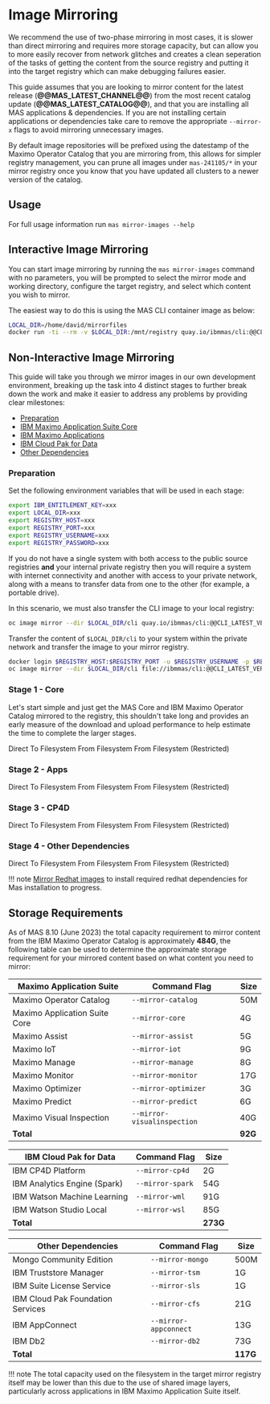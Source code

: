 Image Mirroring
===============================================================================
We recommend the use of two-phase mirroring in most cases, it is slower than direct mirroring and requires more storage capacity, but can allow you to more easily recover from network glitches and creates a clean seperation of the tasks of getting the content from the source registry and putting it into the target registry which can make debugging failures easier.

This guide assumes that you are looking to mirror content for the latest release (**@@MAS_LATEST_CHANNEL@@**) from the most recent catalog update (**@@MAS_LATEST_CATALOG@@**), and that you are installing all MAS applications & dependencies.  If you are not installing certain applications or dependencies take care to remove the appropriate `--mirror-x` flags to avoid mirroring unnecessary images.

By default image repositories will be prefixed using the datestamp of the Maximo Operator Catalog that you are mirroring from, this allows for simpler registry management, you can prune all images under `mas-241105/*` in your mirror registry once you know that you have updated all clusters to a newer version of the catalog.


Usage
-------------------------------------------------------------------------------
For full usage information run `mas mirror-images --help`


Interactive Image Mirroring
-------------------------------------------------------------------------------
You can start image mirroring by running the `mas mirror-images` command with no parameters, you will be prompted to select the mirror mode and working directory, configure the target registry, and select which content you wish to mirror.

The easiest way to do this is using the MAS CLI container image as below:

```bash
LOCAL_DIR=/home/david/mirrorfiles
docker run -ti --rm -v $LOCAL_DIR:/mnt/registry quay.io/ibmmas/cli:@@CLI_LATEST_VERSION@@ mas mirror-images
```


Non-Interactive Image Mirroring
-------------------------------------------------------------------------------
This guide will take you through we mirror images in our own development environment, breaking up the task into 4 distinct stages to further break down the work and make it easier to address any problems by providing clear milestones:

- [Preparation](#preparation)
- [IBM Maximo Application Suite Core](#stage-1-core)
- [IBM Maximo Applications](#stage-2-apps)
- [IBM Cloud Pak for Data](#stage-3-cp4d)
- [Other Dependencies](#stage-4-other-dependencies)

### Preparation
Set the following environment variables that will be used in each stage:

```bash
export IBM_ENTITLEMENT_KEY=xxx
export LOCAL_DIR=xxx
export REGISTRY_HOST=xxx
export REGISTRY_PORT=xxx
export REGISTRY_USERNAME=xxx
export REGISTRY_PASSWORD=xxx
```

If you do not have a single system with both access to the public source registries **and** your internal private registry then you will require a system with internet connectivity and another with access to your private network, along with a means to transfer data from one to the other (for example, a portable drive).

In this scenario, we must also transfer the CLI image to your local registry:

```bash
oc image mirror --dir $LOCAL_DIR/cli quay.io/ibmmas/cli:@@CLI_LATEST_VERSION@@ file://ibmmas/cli:@@CLI_LATEST_VERSION@@
```

Transfer the content of `$LOCAL_DIR/cli` to your system within the private network and transfer the image to your mirror registry.

```bash
docker login $REGISTRY_HOST:$REGISTRY_PORT -u $REGISTRY_USERNAME -p $REGISTRY_PASSWORD
oc image mirror --dir $LOCAL_DIR/cli file://ibmmas/cli:@@CLI_LATEST_VERSION@@ $REGISTRY_HOST:$REGISTRY_PORT/ibmmas/cli:@@CLI_LATEST_VERSION@@
```


### Stage 1 - Core
Let's start simple and just get the MAS Core and IBM Maximo Operator Catalog mirrored to the registry, this shouldn't take long and provides an early measure of the download and upload performance to help estimate the time to complete the larger stages.

<cds-tabs trigger-content="Select an item" value="direct">
  <cds-tab id="tab-direct-core" target="panel-direct-core" value="direct">Direct</cds-tab>
  <cds-tab id="tab-to-core" target="panel-to-core" value="to">To Filesystem</cds-tab>
  <cds-tab id="tab-from-core" target="panel-from-core" value="from">From Filesystem</cds-tab>
  <cds-tab id="tab-from-restricted-core" target="panel-from-restricted-core" value="from-restricted">From Filesystem (Restricted)</cds-tab>
</cds-tabs>

<div class="tab-panel">
  <div id="panel-direct-core" role="tabpanel" aria-labelledby="tab-direct-core" hidden>

```bash
docker run -ti --rm -v $LOCAL_DIR:/mnt/registry quay.io/ibmmas/cli:@@CLI_LATEST_VERSION@@ mas mirror-images \
  -m direct -d /mnt/registry/core \
  -H $REGISTRY_HOST -P $REGISTRY_PORT -u $REGISTRY_USERNAME -p $REGISTRY_PASSWORD \
  -c @@MAS_LATEST_CATALOG@@ -C @@MAS_LATEST_CHANNEL@@ \
  --mirror-catalog --mirror-core \
  --ibm-entitlement $IBM_ENTITLEMENT_KEY
```

  </div>
  <div id="panel-to-core" role="tabpanel" aria-labelledby="tab-to-core" hidden>

```bash
docker run -ti --rm -v $LOCAL_DIR:/mnt/registry quay.io/ibmmas/cli:@@CLI_LATEST_VERSION@@ mas mirror-images \
  -m to-filesystem -d /mnt/registry/core \
  -H $REGISTRY_HOST -P $REGISTRY_PORT -u $REGISTRY_USERNAME -p $REGISTRY_PASSWORD \
  -c @@MAS_LATEST_CATALOG@@ -C @@MAS_LATEST_CHANNEL@@ \
  --mirror-catalog --mirror-core \
  --ibm-entitlement $IBM_ENTITLEMENT_KEY
```

  </div>
  <div id="panel-from-core" role="tabpanel" aria-labelledby="tab-from-core" hidden>

```bash
docker run -ti --rm -v $LOCAL_DIR:/mnt/registry quay.io/ibmmas/cli:@@CLI_LATEST_VERSION@@ mas mirror-images \
  -m from-filesystem -d /mnt/registry/core \
  -H $REGISTRY_HOST -P $REGISTRY_PORT -u $REGISTRY_USERNAME -p $REGISTRY_PASSWORD \
  -c @@MAS_LATEST_CATALOG@@ -C @@MAS_LATEST_CHANNEL@@ \
  --mirror-catalog --mirror-core
```

  </div>
  <div id="panel-from-restricted-core" role="tabpanel" aria-labelledby="tab-from-restricted-core" hidden>
    <p>Transfer the contents of <code>$LOCAL_DIR/core</code> to your system in the private network and run the second phase using the CLI image that was mirrored to your private registry during preparation.</p>

```bash
docker run -ti --rm -v $LOCAL_DIR:/mnt/registry $REGISTRY_HOST:$REGISTRY_PORT/ibmmas/cli:@@CLI_LATEST_VERSION@@ mas mirror-images \
  -m from-filesystem -d /mnt/registry/core \
  -H $REGISTRY_HOST -P $REGISTRY_PORT -u $REGISTRY_USERNAME -p $REGISTRY_PASSWORD \
  -c @@MAS_LATEST_CATALOG@@ -C @@MAS_LATEST_CHANNEL@@ \
  --mirror-catalog --mirror-core
```

  </div>
</div>


### Stage 2 - Apps

<cds-tabs trigger-content="Select an item" value="direct">
  <cds-tab id="tab-direct-apps" target="panel-direct-apps" value="direct">Direct</cds-tab>
  <cds-tab id="tab-to-apps" target="panel-to-apps" value="to">To Filesystem</cds-tab>
  <cds-tab id="tab-from-apps" target="panel-from-apps" value="from">From Filesystem</cds-tab>
  <cds-tab id="tab-from-restricted-apps" target="panel-from-restricted-apps" value="from-restricted">From Filesystem (Restricted)</cds-tab>
</cds-tabs>

<div class="tab-panel">
  <div id="panel-direct-apps" role="tabpanel" aria-labelledby="tab-direct-apps" hidden>

```bash
docker run -ti --rm -v $LOCAL_DIR:/mnt/registry quay.io/ibmmas/cli:@@CLI_LATEST_VERSION@@ mas mirror-images \
  -m direct -d /mnt/registry/apps \
  -H $REGISTRY_HOST -P $REGISTRY_PORT -u $REGISTRY_USERNAME -p $REGISTRY_PASSWORD \
  -c @@MAS_LATEST_CATALOG@@ -C @@MAS_LATEST_CHANNEL@@ \
  --mirror-assist --mirror-iot --mirror-manage --mirror-icd --mirror-monitor --mirror-optimizer --mirror-predict --mirror-visualinspection \
  --ibm-entitlement $IBM_ENTITLEMENT_KEY
```

  </div>
  <div id="panel-to-apps" role="tabpanel" aria-labelledby="tab-to-apps" hidden>

```bash
docker run -ti --rm -v $LOCAL_DIR:/mnt/registry quay.io/ibmmas/cli:@@CLI_LATEST_VERSION@@ mas mirror-images \
  -m to-filesystem -d /mnt/registry/apps \
  -H $REGISTRY_HOST -P $REGISTRY_PORT -u $REGISTRY_USERNAME -p $REGISTRY_PASSWORD \
  -c @@MAS_LATEST_CATALOG@@ -C @@MAS_LATEST_CHANNEL@@ \
  --mirror-assist --mirror-iot --mirror-manage --mirror-icd --mirror-monitor --mirror-optimizer --mirror-predict --mirror-visualinspection \
  --ibm-entitlement $IBM_ENTITLEMENT_KEY
```

  </div>
  <div id="panel-from-apps" role="tabpanel" aria-labelledby="tab-from-apps" hidden>

```bash
docker run -ti --rm -v $LOCAL_DIR:/mnt/registry quay.io/ibmmas/cli:@@CLI_LATEST_VERSION@@ mas mirror-images \
  -m from-filesystem -d /mnt/registry/apps \
  -H $REGISTRY_HOST -P $REGISTRY_PORT -u $REGISTRY_USERNAME -p $REGISTRY_PASSWORD \
  -c @@MAS_LATEST_CATALOG@@ -C @@MAS_LATEST_CHANNEL@@ \
  --mirror-assist --mirror-iot --mirror-manage --mirror-icd --mirror-monitor --mirror-optimizer --mirror-predict --mirror-visualinspection
```

  </div>
  <div id="panel-from-restricted-apps" role="tabpanel" aria-labelledby="tab-from-restricted-apps" hidden>
    <p>Transfer the contents of <code>$LOCAL_DIR/apps</code> to your system in the private network and run the second phase using the CLI image that was mirrored to your private registry during preparation.</p>

```bash
docker run -ti --rm -v $LOCAL_DIR:/mnt/registry $REGISTRY_HOST:$REGISTRY_PORT/ibmmas/cli:@@CLI_LATEST_VERSION@@ mas mirror-images \
  -m from-filesystem -d /mnt/registry/apps \
  -H $REGISTRY_HOST -P $REGISTRY_PORT -u $REGISTRY_USERNAME -p $REGISTRY_PASSWORD \
  -c @@MAS_LATEST_CATALOG@@ -C @@MAS_LATEST_CHANNEL@@ \
  --mirror-assist --mirror-iot --mirror-manage --mirror-icd --mirror-monitor --mirror-optimizer --mirror-predict --mirror-visualinspection
```

  </div>
</div>


### Stage 3 - CP4D

<cds-tabs trigger-content="Select an item" value="direct">
  <cds-tab id="tab-direct-cp4d" target="panel-direct-cp4d" value="direct">Direct</cds-tab>
  <cds-tab id="tab-to-cp4d" target="panel-to-cp4d" value="to">To Filesystem</cds-tab>
  <cds-tab id="tab-from-cp4d" target="panel-from-cp4d" value="from">From Filesystem</cds-tab>
  <cds-tab id="tab-from-restricted-cp4d" target="panel-from-restricted-cp4d" value="from-restricted">From Filesystem (Restricted)</cds-tab>
</cds-tabs>

<div class="tab-panel">
  <div id="panel-direct-cp4d" role="tabpanel" aria-labelledby="tab-direct-cp4d" hidden>

```bash
docker run -ti --rm -v $LOCAL_DIR:/mnt/registry quay.io/ibmmas/cli:@@CLI_LATEST_VERSION@@ mas mirror-images \
  -m direct -d /mnt/registry/cp4d \
  -H $REGISTRY_HOST -P $REGISTRY_PORT- u $REGISTRY_USERNAME -p $REGISTRY_PASSWORD \
  -c @@MAS_LATEST_CATALOG@@ -C @@MAS_LATEST_CHANNEL@@ \
  --mirror-cp4d --mirror-spark --mirror-wml --mirror-wsl --mirror-cognos \
  --ibm-entitlement $IBM_ENTITLEMENT_KEY
```

  </div>
  <div id="panel-to-cp4d" role="tabpanel" aria-labelledby="tab-to-cp4d" hidden>

```bash
docker run -ti --rm -v $LOCAL_DIR:/mnt/registry quay.io/ibmmas/cli:@@CLI_LATEST_VERSION@@ mas mirror-images \
  -m to-filesystem -d /mnt/registry/cp4d \
  -H $REGISTRY_HOST -P $REGISTRY_PORT- u $REGISTRY_USERNAME -p $REGISTRY_PASSWORD \
  -c @@MAS_LATEST_CATALOG@@ -C @@MAS_LATEST_CHANNEL@@ \
  --mirror-cp4d --mirror-spark --mirror-wml --mirror-wsl --mirror-cognos \
  --ibm-entitlement $IBM_ENTITLEMENT_KEY
```

  </div>
  <div id="panel-from-cp4d" role="tabpanel" aria-labelledby="tab-from-cp4d" hidden>

```bash
docker run -ti --rm -v $LOCAL_DIR:/mnt/registry quay.io/ibmmas/cli:@@CLI_LATEST_VERSION@@ mas mirror-images \
  -m from-filesystem -d /mnt/registry/cp4d \
  -H $REGISTRY_HOST -P $REGISTRY_PORT- u $REGISTRY_USERNAME -p $REGISTRY_PASSWORD \
  -c @@MAS_LATEST_CATALOG@@ -C @@MAS_LATEST_CHANNEL@@ \
  --mirror-cp4d --mirror-spark --mirror-wml --mirror-wsl --mirror-cognos
```

  </div>
  <div id="panel-from-restricted-cp4d" role="tabpanel" aria-labelledby="tab-from-restricted-cp4d" hidden>
    <p>Transfer the contents of <code>$LOCAL_DIR/cp4d</code> to your system in the private network and run the second phase using the CLI image that was mirrored to your private registry during preparation.</p>

```bash
docker run -ti --rm -v $LOCAL_DIR:/mnt/registry $REGISTRY_HOST:$REGISTRY_PORT/ibmmas/cli:@@CLI_LATEST_VERSION@@ mas mirror-images \
  -m from-filesystem -d /mnt/registry/cp4d \
  -H $REGISTRY_HOST -P $REGISTRY_PORT- u $REGISTRY_USERNAME -p $REGISTRY_PASSWORD \
  -c @@MAS_LATEST_CATALOG@@ -C @@MAS_LATEST_CHANNEL@@ \
  --mirror-cp4d --mirror-spark --mirror-wml --mirror-wsl --mirror-cognos
```

  </div>
</div>


### Stage 4 - Other Dependencies

<cds-tabs trigger-content="Select an item" value="direct">
  <cds-tab id="tab-direct-other" target="panel-direct-other" value="direct">Direct</cds-tab>
  <cds-tab id="tab-to-other" target="panel-to-other" value="to">To Filesystem</cds-tab>
  <cds-tab id="tab-from-other" target="panel-from-other" value="from">From Filesystem</cds-tab>
  <cds-tab id="tab-from-restricted-other" target="panel-from-restricted-other" value="from-restricted">From Filesystem (Restricted)</cds-tab>
</cds-tabs>

<div class="tab-panel">
  <div id="panel-direct-other" role="tabpanel" aria-labelledby="tab-direct-other" hidden>

```bash
docker run -ti --rm -v $LOCAL_DIR:/mnt/registry quay.io/ibmmas/cli:@@CLI_LATEST_VERSION@@ mas mirror-images \
  -m direct -d /mnt/registry/other \
  -H $REGISTRY_HOST -P $REGISTRY_PORT -u $REGISTRY_USERNAME -p $REGISTRY_PASSWORD \
  -c @@MAS_LATEST_CATALOG@@ -C @@MAS_LATEST_CHANNEL@@ \
  --mirror-mongo --mirror-tsm --mirror-sls --mirror-cfs --mirror-db2 --mirror-appconnect \
  --ibm-entitlement $IBM_ENTITLEMENT_KEY
```

  </div>
  <div id="panel-to-other" role="tabpanel" aria-labelledby="tab-to-other" hidden>

```bash
docker run -ti --rm -v $LOCAL_DIR:/mnt/registry quay.io/ibmmas/cli:@@CLI_LATEST_VERSION@@ mas mirror-images \
  -m to-filesystem -d /mnt/registry/other \
  -H $REGISTRY_HOST -P $REGISTRY_PORT -u $REGISTRY_USERNAME -p $REGISTRY_PASSWORD \
  -c @@MAS_LATEST_CATALOG@@ -C @@MAS_LATEST_CHANNEL@@ \
  --mirror-mongo --mirror-tsm --mirror-sls --mirror-cfs --mirror-db2 --mirror-appconnect \
  --ibm-entitlement $IBM_ENTITLEMENT_KEY
```

  </div>
  <div id="panel-from-other" role="tabpanel" aria-labelledby="tab-from-other" hidden>

```bash
docker run -ti --rm -v $LOCAL_DIR:/mnt/registry quay.io/ibmmas/cli:@@CLI_LATEST_VERSION@@ mas mirror-images \
  -m from-filesystem -d /mnt/registry/other \
  -H $REGISTRY_HOST -P $REGISTRY_PORT -u $REGISTRY_USERNAME -p $REGISTRY_PASSWORD \
  -c @@MAS_LATEST_CATALOG@@ -C @@MAS_LATEST_CHANNEL@@ \
  --mirror-mongo --mirror-tsm --mirror-sls --mirror-cfs --mirror-db2 --mirror-appconnect
```

  </div>
  <div id="panel-from-restricted-other" role="tabpanel" aria-labelledby="tab-from-restricted-other" hidden>
    <p>Transfer the contents of <code>$LOCAL_DIR/other</code> to your system in the private network and run the second phase using the CLI image that was mirrored to your private registry during preparation.</p>

```bash
docker run -ti --rm -v $LOCAL_DIR:/mnt/registry $REGISTRY_HOST:$REGISTRY_PORT/ibmmas/cli:@@CLI_LATEST_VERSION@@ mas mirror-images \
  -m from-filesystem -d /mnt/registry/other \
  -H $REGISTRY_HOST -P $REGISTRY_PORT -u $REGISTRY_USERNAME -p $REGISTRY_PASSWORD \
  -c @@MAS_LATEST_CATALOG@@ -C @@MAS_LATEST_CHANNEL@@ \
  --mirror-mongo --mirror-tsm --mirror-sls --mirror-cfs --mirror-db2 --mirror-appconnect
```

  </div>
</div>

!!! note
    [Mirror Redhat images](https://ibm-mas.github.io/cli/commands/mirror-redhat-images) to install required redhat dependencies for Mas installation to progress.

Storage Requirements
-------------------------------------------------------------------------------
As of MAS 8.10 (June 2023) the total capacity requirement to mirror content from the IBM Maximo Operator Catalog is approximately **484G**, the following table can be used to determine the approximate storage requirement for your mirrored content based on what content you need to mirror:

| Maximo Application Suite        | Command Flag                | Size    |
| ------------------------------- | --------------------------- | ------- |
| Maximo Operator Catalog         | `--mirror-catalog`          | 50M     |
| Maximo Application Suite Core   | `--mirror-core`             | 4G      |
| Maximo Assist                   | `--mirror-assist`           | 5G      |
| Maximo IoT                      | `--mirror-iot`              | 9G      |
| Maximo Manage                   | `--mirror-manage`           | 8G      |
| Maximo Monitor                  | `--mirror-monitor`          | 17G     |
| Maximo Optimizer                | `--mirror-optimizer`        | 3G      |
| Maximo Predict                  | `--mirror-predict`          | 6G      |
| Maximo Visual Inspection        | `--mirror-visualinspection` | 40G     |
| **Total**                       |                             | **92G** |

| IBM Cloud Pak for Data       | Command Flag                | Size     |
| ---------------------------- | --------------------------- | -------- |
| IBM CP4D Platform            | `--mirror-cp4d`             | 2G       |
| IBM Analytics Engine (Spark) | `--mirror-spark`            | 54G      |
| IBM Watson Machine Learning  | `--mirror-wml`              | 91G      |
| IBM Watson Studio Local      | `--mirror-wsl`              | 85G      |
| **Total**                    |                             | **273G** |

| Other Dependencies                | Command Flag                | Size     |
| --------------------------------- | --------------------------- | -------- |
| Mongo Community Edition           | `--mirror-mongo`            | 500M     |
| IBM Truststore Manager            | `--mirror-tsm`              | 1G       |
| IBM Suite License Service         | `--mirror-sls`              | 1G       |
| IBM Cloud Pak Foundation Services | `--mirror-cfs`              | 21G      |
| IBM AppConnect                    | `--mirror-appconnect`       | 13G      |
| IBM Db2                           | `--mirror-db2`              | 73G      |
| **Total**                         |                             | **117G** |

!!! note
    The total capacity used on the filesystem in the target mirror registry itself may be lower than this due to the use of shared image layers, particularly across applications in IBM Maximo Application Suite itself.
